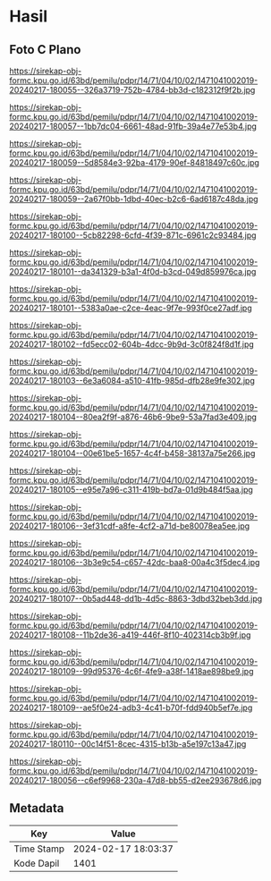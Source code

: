 # Hasil

## Foto C Plano

https://sirekap-obj-formc.kpu.go.id/63bd/pemilu/pdpr/14/71/04/10/02/1471041002019-20240217-180055--326a3719-752b-4784-bb3d-c182312f9f2b.jpg

https://sirekap-obj-formc.kpu.go.id/63bd/pemilu/pdpr/14/71/04/10/02/1471041002019-20240217-180057--1bb7dc04-6661-48ad-91fb-39a4e77e53b4.jpg

https://sirekap-obj-formc.kpu.go.id/63bd/pemilu/pdpr/14/71/04/10/02/1471041002019-20240217-180059--5d8584e3-92ba-4179-90ef-84818497c60c.jpg

https://sirekap-obj-formc.kpu.go.id/63bd/pemilu/pdpr/14/71/04/10/02/1471041002019-20240217-180059--2a67f0bb-1dbd-40ec-b2c6-6ad6187c48da.jpg

https://sirekap-obj-formc.kpu.go.id/63bd/pemilu/pdpr/14/71/04/10/02/1471041002019-20240217-180100--5cb82298-6cfd-4f39-871c-6961c2c93484.jpg

https://sirekap-obj-formc.kpu.go.id/63bd/pemilu/pdpr/14/71/04/10/02/1471041002019-20240217-180101--da341329-b3a1-4f0d-b3cd-049d859976ca.jpg

https://sirekap-obj-formc.kpu.go.id/63bd/pemilu/pdpr/14/71/04/10/02/1471041002019-20240217-180101--5383a0ae-c2ce-4eac-9f7e-993f0ce27adf.jpg

https://sirekap-obj-formc.kpu.go.id/63bd/pemilu/pdpr/14/71/04/10/02/1471041002019-20240217-180102--fd5ecc02-604b-4dcc-9b9d-3c0f824f8d1f.jpg

https://sirekap-obj-formc.kpu.go.id/63bd/pemilu/pdpr/14/71/04/10/02/1471041002019-20240217-180103--6e3a6084-a510-41fb-985d-dfb28e9fe302.jpg

https://sirekap-obj-formc.kpu.go.id/63bd/pemilu/pdpr/14/71/04/10/02/1471041002019-20240217-180104--80ea2f9f-a876-46b6-9be9-53a7fad3e409.jpg

https://sirekap-obj-formc.kpu.go.id/63bd/pemilu/pdpr/14/71/04/10/02/1471041002019-20240217-180104--00e61be5-1657-4c4f-b458-38137a75e266.jpg

https://sirekap-obj-formc.kpu.go.id/63bd/pemilu/pdpr/14/71/04/10/02/1471041002019-20240217-180105--e95e7a96-c311-419b-bd7a-01d9b484f5aa.jpg

https://sirekap-obj-formc.kpu.go.id/63bd/pemilu/pdpr/14/71/04/10/02/1471041002019-20240217-180106--3ef31cdf-a8fe-4cf2-a71d-be80078ea5ee.jpg

https://sirekap-obj-formc.kpu.go.id/63bd/pemilu/pdpr/14/71/04/10/02/1471041002019-20240217-180106--3b3e9c54-c657-42dc-baa8-00a4c3f5dec4.jpg

https://sirekap-obj-formc.kpu.go.id/63bd/pemilu/pdpr/14/71/04/10/02/1471041002019-20240217-180107--0b5ad448-dd1b-4d5c-8863-3dbd32beb3dd.jpg

https://sirekap-obj-formc.kpu.go.id/63bd/pemilu/pdpr/14/71/04/10/02/1471041002019-20240217-180108--11b2de36-a419-446f-8f10-402314cb3b9f.jpg

https://sirekap-obj-formc.kpu.go.id/63bd/pemilu/pdpr/14/71/04/10/02/1471041002019-20240217-180109--99d95376-4c6f-4fe9-a38f-1418ae898be9.jpg

https://sirekap-obj-formc.kpu.go.id/63bd/pemilu/pdpr/14/71/04/10/02/1471041002019-20240217-180109--ae5f0e24-adb3-4c41-b70f-fdd940b5ef7e.jpg

https://sirekap-obj-formc.kpu.go.id/63bd/pemilu/pdpr/14/71/04/10/02/1471041002019-20240217-180110--00c14f51-8cec-4315-b13b-a5e197c13a47.jpg

https://sirekap-obj-formc.kpu.go.id/63bd/pemilu/pdpr/14/71/04/10/02/1471041002019-20240217-180056--c6ef9968-230a-47d8-bb55-d2ee293678d6.jpg


## Metadata

| Key        | Value               |
| ---------- | ------------------- |
| Time Stamp | 2024-02-17 18:03:37 |
| Kode Dapil | 1401                |



